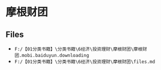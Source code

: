 # 摩根财团

## Files

- `F:/【01分类书籍】\分类书籍\6经济\投资理财\摩根财团\摩根财团.mobi.baiduyun.downloading`
- `F:/【01分类书籍】\分类书籍\6经济\投资理财\摩根财团\files.md`
